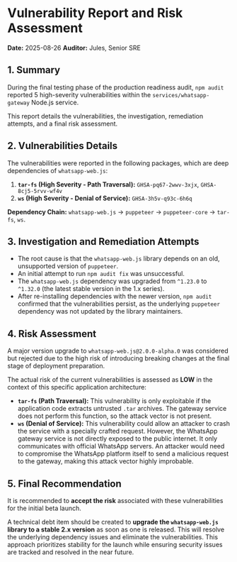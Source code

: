 # Vulnerability Report and Risk Assessment

**Date:** 2025-08-26
**Auditor:** Jules, Senior SRE

## 1. Summary

During the final testing phase of the production readiness audit, `npm audit` reported 5 high-severity vulnerabilities within the `services/whatsapp-gateway` Node.js service.

This report details the vulnerabilities, the investigation, remediation attempts, and a final risk assessment.

## 2. Vulnerabilities Details

The vulnerabilities were reported in the following packages, which are deep dependencies of `whatsapp-web.js`:

1.  **`tar-fs` (High Severity - Path Traversal):** `GHSA-pq67-2wwv-3xjx`, `GHSA-8cj5-5rvv-wf4v`
2.  **`ws` (High Severity - Denial of Service):** `GHSA-3h5v-q93c-6h6q`

**Dependency Chain:** `whatsapp-web.js` -> `puppeteer` -> `puppeteer-core` -> `tar-fs`, `ws`.

## 3. Investigation and Remediation Attempts

-   The root cause is that the `whatsapp-web.js` library depends on an old, unsupported version of `puppeteer`.
-   An initial attempt to run `npm audit fix` was unsuccessful.
-   The `whatsapp-web.js` dependency was upgraded from `^1.23.0` to `^1.32.0` (the latest stable version in the 1.x series).
-   After re-installing dependencies with the newer version, `npm audit` confirmed that the vulnerabilities persist, as the underlying `puppeteer` dependency was not updated by the library maintainers.

## 4. Risk Assessment

A major version upgrade to `whatsapp-web.js@2.0.0-alpha.0` was considered but rejected due to the high risk of introducing breaking changes at the final stage of deployment preparation.

The actual risk of the current vulnerabilities is assessed as **LOW** in the context of this specific application architecture:

-   **`tar-fs` (Path Traversal):** This vulnerability is only exploitable if the application code extracts untrusted `.tar` archives. The gateway service does not perform this function, so the attack vector is not present.
-   **`ws` (Denial of Service):** This vulnerability could allow an attacker to crash the service with a specially crafted request. However, the WhatsApp gateway service is not directly exposed to the public internet. It only communicates with official WhatsApp servers. An attacker would need to compromise the WhatsApp platform itself to send a malicious request to the gateway, making this attack vector highly improbable.

## 5. Final Recommendation

It is recommended to **accept the risk** associated with these vulnerabilities for the initial beta launch.

A technical debt item should be created to **upgrade the `whatsapp-web.js` library to a stable 2.x version** as soon as one is released. This will resolve the underlying dependency issues and eliminate the vulnerabilities. This approach prioritizes stability for the launch while ensuring security issues are tracked and resolved in the near future.
